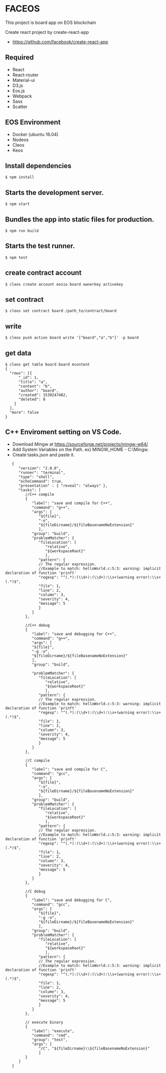 # FACEOS
This project is board app on EOS blockchain

Create react project by create-react-app
- https://github.com/facebook/create-react-app


## Required
- React
- React-router
- Material-ui
- D3.js
- Eos.js
- Webpack
- Sass
- Scatter


## EOS Environment
- Docker (ubuntu 16.04)
- Nodeos
- Cleos
- Keos

## Install dependencies
```
$ npm install
```

## Starts the development server.
```
$ npm start
```

## Bundles the app into static files for production.
```
$ npm run build
```

## Starts the test runner.
```
$ npm test
```

## create contract account
```
$ cleos create account eosio board ownerkey activekey
```

## set contract
```
$ cleos set contract board /path_to/contract/board
```

## write
```
$ cleos push action board write '["board","a","b"]' -p board
```

## get data
```
$ cleos get table board board mcontent
{
  "rows": [{
      "_id": 1,
      "title": "a",
      "content": "b",
      "author": "board",
      "created": 1530247482,
      "deleted": 0
    }
  ],
  "more": false
}
```


## C++ Enviroment setting on VS Code.
- Download Mingw at https://sourceforge.net/projects/mingw-w64/
- Add System Variables on the Path. ex) MINGW_HOME - C:\Mingw.
- Create tasks.json and paste it.
```
   {
      "version": "2.0.0",
      "runner": "terminal",
      "type": "shell",
      "echoCommand": true,
      "presentation" : { "reveal": "always" },
      "tasks": [
         //C++ compile
         {
            "label": "save and compile for C++",
            "command": "g++",
            "args": [
               "${file}",
               "-o",
               "${fileDirname}/${fileBasenameNoExtension}"
               ],
            "group": "build",
            "problemMatcher": {
               "fileLocation": [
                  "relative",
                  "${workspaceRoot}"
                  ],
               "pattern": {
               // The regular expression.
               //Example to match: helloWorld.c:5:3: warning: implicit declaration of function 'prinft'
               "regexp": "^(.*):(\\d+):(\\d+):\\s+(warning error):\\s+(.*)$",
               "file": 1,
               "line": 2,
               "column": 3,
               "severity": 4,
               "message": 5
               }
            }
         },

         //C++ debug
         {
            "label": "save and debugging for C++",
            "command": "g++",
            "args": [
            "${file}",
            "-g -o",
            "${fileDirname}/${fileBasenameNoExtension}"
            ],
            "group": "build",

            "problemMatcher": {
               "fileLocation": [
                  "relative",
                  "${workspaceRoot}"
                  ],
               "pattern": {
               // The regular expression.
               //Example to match: helloWorld.c:5:3: warning: implicit declaration of function 'prinft'
               "regexp": "^(.*):(\\d+):(\\d+):\\s+(warning error):\\s+(.*)$",
               "file": 1,
               "line": 2,
               "column": 3,
               "severity": 4,
               "message": 5
               }
            }
         },

         //C compile
         {
            "label": "save and compile for C",
            "command": "gcc",
            "args": [
               "${file}",
               "-o",
               "${fileDirname}/${fileBasenameNoExtension}"
               ],
            "group": "build",
            "problemMatcher": {
               "fileLocation": [
                  "relative",
                  "${workspaceRoot}"
                  ],
               "pattern": {
               // The regular expression.
               //Example to match: helloWorld.c:5:3: warning: implicit declaration of function 'prinft'
               "regexp": "^(.*):(\\d+):(\\d+):\\s+(warning error):\\s+(.*)$",
               "file": 1,
               "line": 2,
               "column": 3,
               "severity": 4,
               "message": 5
               }
            }
         },

         //C debug
         {
            "label": "save and debugging for C",
            "command": "gcc",
            "args": [
               "${file}",
               "-g -o",
               "${fileDirname}/${fileBasenameNoExtension}"
               ],
            "group": "build",
            "problemMatcher": {
               "fileLocation": [
                  "relative",
                  "${workspaceRoot}"
                  ],
               "pattern": {
               // The regular expression.
               //Example to match: helloWorld.c:5:3: warning: implicit declaration of function 'prinft'
               "regexp": "^(.*):(\\d+):(\\d+):\\s+(warning error):\\s+(.*)$",
               "file": 1,
               "line": 2,
               "column": 3,
               "severity": 4,
               "message": 5
               }
            }
         },

         // execute binary
         {
            "label": "execute",
            "command": "cmd",
            "group": "test",
            "args": [
               "/C", "${fileDirname}\\${fileBasenameNoExtension}"
               ]
         }
      ]
   }
```
